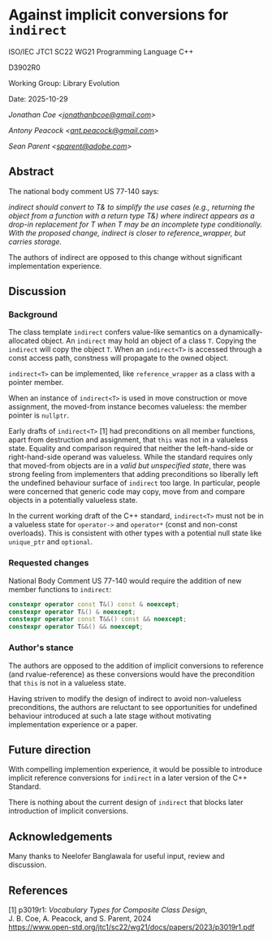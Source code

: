 # Against implicit conversions for `indirect`

<!-- markdownlint-disable MD029 -->

ISO/IEC JTC1 SC22 WG21 Programming Language C++

D3902R0

Working Group: Library Evolution

Date: 2025-10-29

_Jonathan Coe \<<jonathanbcoe@gmail.com>\>_

_Antony Peacock \<<ant.peacock@gmail.com>\>_

_Sean Parent \<<sparent@adobe.com>\>_

## Abstract

The national body comment US 77-140 says:

_indirect should convert to T& to simplify the use cases (e.g., returning the object from a function with a return type T&) where indirect appears as a drop-in replacement for T when T may be an incomplete type conditionally. With the proposed change, indirect is closer to reference_wrapper, but carries storage._

The authors of indirect are opposed to this change without significant implementation experience.

## Discussion

### Background

The class template `indirect` confers value-like semantics on a
dynamically-allocated object. An `indirect` may hold an object of a class `T`.
Copying the `indirect` will copy the object `T`. When an `indirect<T>` is
accessed through a const access path, constness will propagate to the owned
object.

`indirect<T>` can be implemented, like `reference_wrapper` as a class with a
pointer member.

When an instance of `indirect<T>` is used in move construction or move assignment,
the moved-from instance becomes valueless: the member pointer is `nullptr`.

Early drafts of `indirect<T>` [1] had preconditions on all member functions, apart
from destruction and assignment, that `this` was not in a valueless state.
Equality and comparison required that neither the left-hand-side or right-hand-side operand
was valueless. While the standard requires only that moved-from objects are in a _valid but unspecified state_, there was strong feeling from implementers that adding preconditions
so liberally left the undefined behaviour surface of `indirect` too large. In particular,
people were concerned that generic code may copy, move from and compare objects in a
potentially valueless state.

In the current working draft of the C++ standard, `indirect<T>` must not be in a valueless state
for `operator->` and `operator*` (const and non-const overloads). This is consistent with other
types with a potential null state like `unique_ptr` and `optional`.

### Requested changes

National Body Comment US 77-140 would require the addition of new member functions to `indirect`:

```c++
constexpr operator const T&() const & noexcept;
constexpr operator T&() & noexcept;
constexpr operator const T&&() const && noexcept;
constexpr operator T&&() && noexcept;
```

### Author's stance

The authors are opposed to the addition of implicit conversions to reference (and rvalue-reference)
as these conversions would have the precondition that `this` is not in a valueless state.

Having striven to modify the design of indirect to avoid non-valueless preconditions, the authors are reluctant to
see opportunities for undefined behaviour introduced at such a late stage without motivating implementation experience or a paper.

## Future direction

With compelling implemention experience, it would be possible to introduce implicit reference conversions
for `indirect` in a later version of the C++ Standard.

There is nothing about the current design of `indirect` that blocks later introduction of implicit conversions.

## Acknowledgements

Many thanks to Neelofer Banglawala for useful input, review and discussion.

## References

[1] p3019r1: _Vocabulary Types for Composite Class Design_, \
J. B. Coe, A. Peacock, and S. Parent, 2024 \
<https://www.open-std.org/jtc1/sc22/wg21/docs/papers/2023/p3019r1.pdf>
